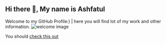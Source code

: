 ## Hi there 👋, My name is **Ashfatul**

Welcome to my GitHub Profile:) | here you will find lot of my work and other information. 
![welcome image](https://i.ibb.co/LgWB37J/HoUw.gif)

You should [check this out][check link]


[check link]:http://google.com
